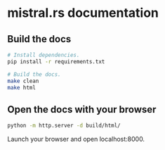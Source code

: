 # mistral.rs documentation

## Build the docs

```bash
# Install dependencies.
pip install -r requirements.txt

# Build the docs.
make clean
make html
```

## Open the docs with your browser

```bash
python -m http.server -d build/html/
```

Launch your browser and open localhost:8000.

